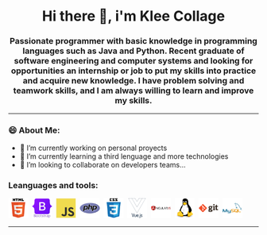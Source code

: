 <div id="header" align="center">
        <h1 align="centar"> Hi there 👋, i'm Klee Collage </h1>   
        <h3 align="center"> Passionate programmer with basic knowledge in programming languages such as Java and Python. Recent graduate of software engineering and            computer systems and looking for opportunities an internship or job to put my skills into practice and acquire new knowledge. I have problem solving and                teamwork skills, and I am always willing to learn and improve my skills. </h3> 
</div>

---

### 😄 About Me:
    
- 🔭 I’m currently working on personal proyects
- 🌱 I’m currently learning a third lenguage and more technologies
- 👯 I’m looking to collaborate on developers teams...
    
<!--
    - 🤔 I’m looking for help with ...
    - 💬 Ask me about ...
    - 📫 How to reach me: ...
    
    - ⚡ Fun fact: ... 
--> 

<div align="left">
    <h3> Leanguages and tools: </h3>
    <div>
        <img src="https://github.com/devicons/devicon/blob/master/icons/html5/html5-original-wordmark.svg" alt="HTML" width="40" height="40"/>&nbsp;
        <img src="https://github.com/devicons/devicon/blob/master/icons/bootstrap/bootstrap-original-wordmark.svg" alt="bootstrap" width="40" height="40"/>&nbsp;
        <img src="https://github.com/devicons/devicon/blob/master/icons/javascript/javascript-original.svg" alt="javascript" width="40" height="40"/>&nbsp;
        <img src="https://github.com/devicons/devicon/blob/master/icons/php/php-original.svg" alt="php" width="40" height="40"/>&nbsp;
        <img src="https://github.com/devicons/devicon/blob/master/icons/css3/css3-original-wordmark.svg" alt="css3" width="40" height="40"/>&nbsp;
        <img src="https://github.com/devicons/devicon/blob/master/icons/vuejs/vuejs-line-wordmark.svg" alt="vuejs" width="40" height="40"/>&nbsp;
        <img src="https://github.com/devicons/devicon/blob/master/icons/angularjs/angularjs-original-wordmark.svg" alt="angularjs" width="40" height="40"/>&nbsp;
        <img src="https://github.com/devicons/devicon/blob/master/icons/linux/linux-original.svg" alt="linux" width="40" height="40"/>&nbsp;
        <img src="https://github.com/devicons/devicon/blob/master/icons/git/git-original-wordmark.svg" alt="git" width="40" height="40"/>&nbsp;
        <img src="https://github.com/devicons/devicon/blob/master/icons/mysql/mysql-original-wordmark.svg" alt="mysql" width="40" height="40"/>&nbsp;          
    </div>
    
---
        
        
<!--
**kleecollage/kleecollage** is a ✨ _special_ ✨ repository because its `README.md` (this file) appears on your GitHub profile.

Here are some ideas to get you started:

- 🔭 I’m currently working on ...
- 🌱 I’m currently learning ...
- 👯 I’m looking to collaborate on ...
- 🤔 I’m looking for help with ...
- 💬 Ask me about ...
- 📫 How to reach me: ...
- 😄 Pronouns: ...
- ⚡ Fun fact: ...
-->
